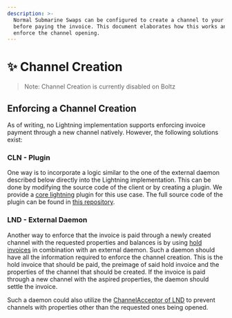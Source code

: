 ```yaml
---
description: >-
  Normal Submarine Swaps can be configured to create a channel to your node
  before paying the invoice. This document elaborates how this works and how to
  enforce the channel opening.
---
```


# ✨ Channel Creation

> Note: Channel Creation is currently disabled on Boltz

## Enforcing a Channel Creation

As of writing, no Lightning implementation supports enforcing invoice payment through a new channel natively. However, the following solutions exist:

### CLN - Plugin

One way is to incorporate a logic similar to the one of the external daemon described below directly into the Lightning implementation. This can be done by modifying the source code of the client or by creating a plugin. We provide a [core lightning](https://github.com/ElementsProject/lightning) plugin for this use case. The full source code of the plugin can be found in [this repository](https://github.com/BoltzExchange/channel-creation-plugin).

### LND - External Daemon

Another way to enforce that the invoice is paid through a newly created channel with the requested properties and balances is by using [hold invoices](https://bitcoinops.org/en/topics/hold-invoices/) in combination with an external daemon. Such a daemon should have all the information required to enforce the channel creation. This is the hold invoice that should be paid, the preimage of said hold invoice and the properties of the channel that should be created. If the invoice is paid through a new channel with the aspired properties, the daemon should settle the invoice.

Such a daemon could also utilize the [ChannelAcceptor of LND](https://lightning.engineering/api-docs/api/lnd/lightning/channel-acceptor) to prevent channels with properties other than the requested ones being opened.

###
